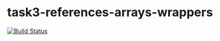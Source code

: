 # task3-references-arrays-wrappers

[![Build Status](https://travis-ci.com/itmo-java-basics-2020/task3-references-arrays-wrappers-deimosfox.svg?branch=master)](https://travis-ci.com/itmo-java-basics-2020/task3-references-arrays-wrappers-deimosfox)
